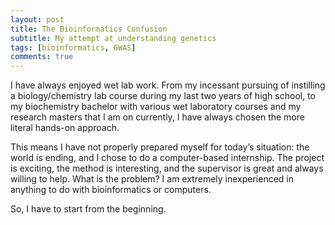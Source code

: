 ```yaml
---
layout: post
title: The Bioinformatics Confusion
subtitle: My attempt at understanding genetics
tags: [bioinformatics, GWAS]
comments: true
---
```


I have always enjoyed wet lab work. From my incessant pursuing of instilling a biology/chemistry lab course during my last two years of high school, to my biochemistry bachelor with various wet laboratory courses and my research masters that I am on currently, I have always chosen the more literal hands-on approach.

This means I have not properly prepared myself for today’s situation: the world is ending, and I chose to do a computer-based internship. The project is exciting, the method is interesting, and the supervisor is great and always willing to help. What is the problem? I am extremely inexperienced in anything to do with bioinformatics or computers.

So, I have to start from the beginning.
